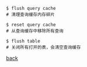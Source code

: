 ```
$ flush query cache  
# 清理查询缓存内存碎片  

$ reset query cache
# 从查询缓存中移除所有查询  

$ flush table  
# 关闭所有打开的表，会清空查询缓存  
```

[back](../12.md)  